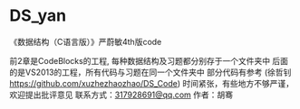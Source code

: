 DS_yan
======

《数据结构（C语言版）》严蔚敏4th版code

前2章是CodeBlocks的工程, 每种数据结构及习题都分别存于一个文件夹中
后面的是VS2013的工程，所有代码与习题在同一个文件夹中
部分代码有参考 (徐哲钊 https://github.com/xuzhezhaozhao/DS_Code)
时间紧张，有些地方不够严谨，欢迎提出批评意见
联系方式：317928691@qq.com
作者：胡骞

